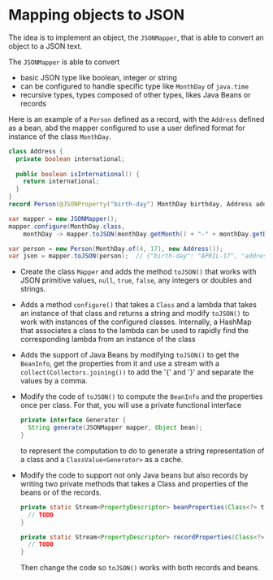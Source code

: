 # Mapping objects to JSON

The idea is to implement an object, the `JSONMapper`, that is able to convert an object to a JSON text.

The `JSONMapper` is able to convert
- basic JSON type like boolean, integer or string
- can be configured to handle specific type like `MonthDay` of `java.time`
- recursive types, types composed of other types, likes Java Beans or records 

Here is an example of a `Person` defined as a record, with the `Address` defined as a bean,
abd the mapper configured to use a user defined format for instance of the class `MonthDay`.

```java
class Address {
  private boolean international;
  
  public boolean isInternational() {
    return international;
  }
}
record Person(@JSONProperty("birth-day") MonthDay birthday, Address address) { }

var mapper = new JSONMapper();
mapper.configure(MonthDay.class,
    monthDay -> mapper.toJSON(monthDay.getMonth() + "-" + monthDay.getDayOfMonth()));

var person = new Person(MonthDay.of(4, 17), new Address());
var json = mapper.toJSON(person);  // {"birth-day": "APRIL-17", "address": {"international": false}}
```



- Create the class `Mapper` and adds the method `toJSON()` that works with
  JSON primitive values, `null`, `true`, `false`, any integers or doubles and strings.

- Adds a method `configure()` that takes a `Class` and a lambda that takes an instance of that class
  and returns a string and modify `toJSON()` to work with instances of the configured classes.
  Internally, a HashMap that associates a class to the lambda can be used to rapidly find
  the corresponding lambda from an instance of the class

- Adds the support of Java Beans by modifying `toJSON()` to get the `BeanInfo`, get the properties
  from it and use a stream with a `collect(Collectors.joining())` to add the '{' and '}' and
  separate the values by a comma.

- Modify the code of `toJSON()` to compute the `BeanInfo` and the properties once per class.
  For that, you will use a private functional interface
  ```java
  private interface Generator {
    String generate(JSONMapper mapper, Object bean);
  }
  ```
  to represent the computation to do to generate a string representation
  of a class and a `ClassValue<Generator>` as a cache.

- Modify the code to support not only Java beans but also records by writing
  two private methods  that takes a Class and properties of the beans or of the records.
  ```java
  private static Stream<PropertyDescriptor> beanProperties(Class<?> type) {
    // TODO
  }

  private static Stream<PropertyDescriptor> recordProperties(Class<?> type) {
    // TODO
  }
  ```
  Then change the code so `toJSON()` works with both records and beans. 
